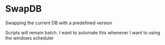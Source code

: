 # SwapDB
Swapping the current DB with a predefined version

Scripts will remain batch. I want to automate this whenever I want to using the windows scheduler

